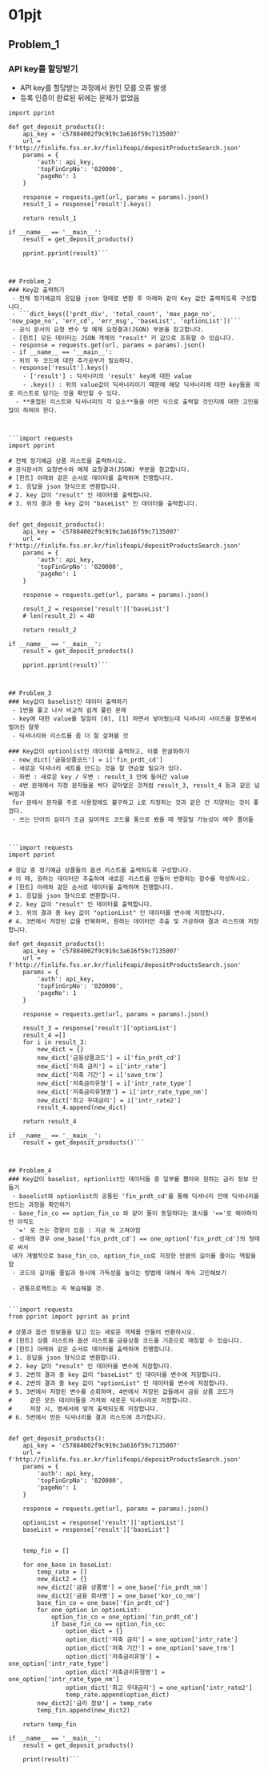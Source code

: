 # 01pjt



## Problem_1
### API key를 할당받기
 - API key를 할당받는 과정에서 원인 모를 오류 발생
 - 등록 인증이 완료된 뒤에는 문제가 없었음


```import requests
import pprint

def get_deposit_products():
    api_key = 'c57884002f9c919c3a616f59c7135007'
    url = f'http://finlife.fss.or.kr/finlifeapi/depositProductsSearch.json'
    params = {
        'auth': api_key,
        'topFinGrpNo': '020000',
        'pageNo': 1
    }

    response = requests.get(url, params = params).json()
    result_1 = response['result'].keys()
   
    return result_1

if __name__ == '__main__':
    result = get_deposit_products()
    
    pprint.pprint(result)```



## Problem_2
### Key값 출력하기
 - 전체 정기예금의 응답을 json 형태로 변환 후 아래와 같이 Key 값만 출력하도록 구성합니다.
 - ```dict_keys(['prdt_div', 'total_count', 'max_page_no', 'now_page_no', 'err_cd', 'err_msg', 'baseList', 'optionList'])```
 - 공식 문서의 요청 변수 및 예제 요청결과(JSON) 부분을 참고합니다.
 - [힌트] 모든 데이터는 JSON 객체의 "result" 키 값으로 조회할 수 있습니다.
 - response = requests.get(url, params = params).json()
 - if __name__ == '__main__':
 - 위의 두 코드에 대한 추가공부가 필요하다.
 - response['result'].keys()
    - ['result'] : 딕셔너리의 'result' key에 대한 value
    - .keys() : 위의 value값이 딕셔너리이기 때문에 해당 딕셔너리에 대한 key들을 따로 리스트로 담기는 것을 확인할 수 있다.
  - **중첩된 리스트와 딕셔너리의 각 요소**들을 어떤 식으로 출력할 것인지에 대한 고민을 많이 하여야 한다.



```import requests
import pprint

# 전체 정기예금 상품 리스트를 출력하시오.
# 공식문서의 요청변수와 예제 요청결과(JSON) 부분을 참고합니다.
# [힌트] 아래와 같은 순서로 데이터를 출력하며 진행합니다.
# 1. 응답을 json 형식으로 변환합니다.
# 2. key 값이 "result" 인 데이터를 출력합니다.
# 3. 위의 결과 중 key 값이 "baseList" 인 데이터를 출력합니다.


def get_deposit_products():
    api_key = 'c57884002f9c919c3a616f59c7135007'
    url = f'http://finlife.fss.or.kr/finlifeapi/depositProductsSearch.json'
    params = {
        'auth': api_key,
        'topFinGrpNo': '020000',
        'pageNo': 1
    }

    response = requests.get(url, params = params).json()

    result_2 = response['result']['baseList']
    # len(result_2) = 40
    
    return result_2

if __name__ == '__main__':
    result = get_deposit_products()
    
    pprint.pprint(result)```



## Problem_3
### key값이 baselist인 데이터 출력하기
 - 1번을 풀고 나서 비교적 쉽게 풀린 문제
 - key에 대한 value를 일일이 [0], [1] 하면서 넣어줬는데 딕셔너리 사이즈를 잘못봐서 벌어진 잘못
 - 딕셔너리와 리스트를 좀 더 잘 살펴볼 것

### Key값이 optionlist인 데이터를 출력하고, 이를 한글화하기
 - new_dict['금융상품코드'] = i['fin_prdt_cd']
 - 새로운 딕셔너리 세트를 만드는 것을 잘 연습할 필요가 있다.
 - 좌변 : 새로운 key / 우변 : result_3 안에 들어간 value
 - 4번 문제에서 지정 문자들을 싹다 갈아엎은 것처럼 result_3, result_4 등과 같은 넘버링과
 for 문에서 문자를 주로 사용함에도 불구하고 i로 지정하는 것과 같은 건 지양하는 것이 좋겠다.
 - 쓰는 단어의 길이가 조금 길어져도 코드를 통으로 봤을 때 헷갈릴 가능성이 매우 줄어듦



```import requests
import pprint

# 응답 중 정기예금 상품들의 옵션 리스트를 출력하도록 구성합니다.
# 이 때, 원하는 데이터만 추출하여 새로운 리스트를 만들어 반환하는 함수를 작성하시오.
# [힌트] 아래와 같은 순서로 데이터를 출력하며 진행합니다.
# 1. 응답을 json 형식으로 변환합니다.
# 2. key 값이 "result" 인 데이터를 출력합니다.
# 3. 위의 결과 중 key 값이 "optionList" 인 데이터를 변수에 저장합니다.
# 4. 3번에서 저장된 값을 반복하며, 원하는 데이터만 추출 및 가공하여 결과 리스트에 저장합니다.

def get_deposit_products():
    api_key = 'c57884002f9c919c3a616f59c7135007'
    url = f'http://finlife.fss.or.kr/finlifeapi/depositProductsSearch.json'
    params = {
        'auth': api_key,
        'topFinGrpNo': '020000',
        'pageNo': 1
    }

    response = requests.get(url, params = params).json()

    result_3 = response['result']['optionList']
    result_4 =[]
    for i in result_3:
        new_dict = {}
        new_dict['금융상품코드'] = i['fin_prdt_cd']
        new_dict['저축 금리'] = i['intr_rate']
        new_dict['저축 기간'] = i['save_trm']
        new_dict['저축금리유형'] = i['intr_rate_type']
        new_dict['저축금리유형명'] = i['intr_rate_type_nm']
        new_dict['최고 우대금리'] = i['intr_rate2']
        result_4.append(new_dict)

    return result_4

if __name__ == '__main__':
    result = get_deposit_products()```



## Problem_4
### Key값이 baselist, optionlist인 데이터들 중 일부를 뽑아와 원하는 금리 정보 만들기
 - baselist와 optionlist의 공통된 'fin_prdt_cd'를 통해 딕셔너리 안에 딕셔너리를 만드는 과정을 확인하기
 - base_fin_co == option_fin_co 와 같이 둘이 동일하다는 표시를 '=='로 해야하지만 아직도
  '=' 로 쓰는 경향이 있음 : 지금 꼭 고쳐야함
 - 성재의 경우 one_base['fin_prdt_cd'] == one_option['fin_prdt_cd']의 형태로 써서
 내가 개별적으로 base_fin_co, option_fin_co로 지정한 만큼의 길이를 줄이는 역할을 함
 - 코드의 길이를 줄읾과 동시에 가독성을 높이는 방법에 대해서 계속 고민해보기

 - 관통프로젝트는 꼭 복습해볼 것.


```import requests
from pprint import pprint as print

# 상품과 옵션 정보들을 담고 있는 새로운 객체를 만들어 반환하시오.
# [힌트] 상품 리스트와 옵션 리스트를 금융상품 코드를 기준으로 매칭할 수 있습니다.
# [힌트] 아래와 같은 순서로 데이터를 출력하며 진행합니다.
# 1. 응답을 json 형식으로 변환합니다.
# 2. key 값이 "result" 인 데이터를 변수에 저장합니다.
# 3. 2번의 결과 중 key 값이 "baseList" 인 데이터를 변수에 저장합니다.
# 4. 2번의 결과 중 key 값이 "optionList" 인 데이터를 변수에 저장합니다.
# 5. 3번에서 저장된 변수를 순회하며, 4번에서 저장된 값들에서 금융 상품 코드가 
#     같은 모든 데이터들을 가져와 새로운 딕셔너리로 저장합니다.
#     저장 시, 명세서에 맞게 출력되도록 저장합니다.
# 6. 5번에서 만든 딕셔너리를 결과 리스트에 추가합니다.


def get_deposit_products():
    api_key = 'c57884002f9c919c3a616f59c7135007'
    url = f'http://finlife.fss.or.kr/finlifeapi/depositProductsSearch.json'
    params = {
        'auth': api_key,
        'topFinGrpNo': '020000',
        'pageNo': 1
    }

    response = requests.get(url, params = params).json()

    optionList = response['result']['optionList']
    baseList = response['result']['baseList']

    
    temp_fin = []

    for one_base in baseList:
        temp_rate = []
        new_dict2 = {}
        new_dict2['금융 상품명'] = one_base['fin_prdt_nm']
        new_dict2['금융 회사명'] = one_base['kor_co_nm']
        base_fin_co = one_base['fin_prdt_cd']
        for one_option in optionList:
            option_fin_co = one_option['fin_prdt_cd']
            if base_fin_co == option_fin_co:
                option_dict = {}
                option_dict['저축 금리'] = one_option['intr_rate']
                option_dict['저축 기간'] = one_option['save_trm']
                option_dict['저축금리유형'] = one_option['intr_rate_type']
                option_dict['저축금리유형명'] = one_option['intr_rate_type_nm']
                option_dict['최고 우대금리'] = one_option['intr_rate2']
                temp_rate.append(option_dict)
        new_dict2['금리 정보'] = temp_rate    
        temp_fin.append(new_dict2)

    return temp_fin

if __name__ == '__main__':
    result = get_deposit_products()
    
    print(result)```